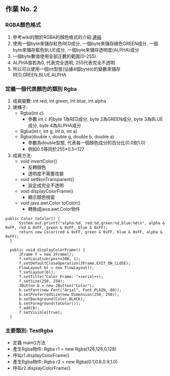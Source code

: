## 作業 No. 2

### RGBA顏色格式
1. 參考wiki的關於RGBA的顏色格式的介紹:[連結](https://zh.wikipedia.org/wiki/RGBA)
1. 使用一個byte來儲存紅色RED成分, 一個byte來儲存綠色GREEN成分,  一個byte來儲存藍色BLUE成分, 一個byte來儲存透明度(ALPHA)成分
1. 一個byte數值使用全部正數的範圍(0-255)
1. ALPHA值若為0, 代表完全透明, 255代表完全不透明
1. 所以可以使用一個int型態(佔據4個bytes)的變數來儲存RED,GREEN,BLUE,ALPHA

### 定義一個代表顏色的類別 Rgba
1. 成員變數: int red, int green, int blue, int alpha
1. 建構子: 
   - Rgba(int c) 
      - 參數 int c 的byte 1為RED成分, byte 2為GREEN成分, byte 3為BLUE成分, byte 4為ALPHA成分
   - Rgba(int r, int g, int b, int a)
   - Rgba(double r, double g, double b, double a) 
      - 參數為double型態, 代表每一個顏色成分的百分比(0.0到1.0)
      - 例如0.5等同於255*0.5=127
1. 成員方法:
   - void invertColor()
      - 反轉顏色
      - 透明度不需要改變
   - void setNonTransparent()
      - 設定成完全不透明
   - void displayColorFrame()
      - 顯示顏色視窗
   - void java.awt.Color toColor()
      - 轉換成java.awt.Color物件
  
  ```
  public Color toColor() {
		System.out.printf("alpha:%d, red:%d,green:%d,blue:%d\n", alpha & 0xFF, red & 0xFF, green & 0xFF, blue & 0xFF);
		return new Color(red & 0xFF, green & 0xFF, blue & 0xFF, alpha & 0xFF);
	}

	public void displayColorFrame() {
		JFrame f = new JFrame();
		f.setLocation(pos+=300, 1);
		f.setDefaultCloseOperation(JFrame.EXIT_ON_CLOSE);
		FlowLayout bl = new FlowLayout();
		f.setLayout(bl);
		f.setTitle("Color Frame: "+serial++);
		f.setSize(250, 250);
		JButton b = new JButton("Color");
		b.setFont(new Font("Arial", Font.PLAIN, 80));
		b.setPreferredSize(new Dimension(250, 250));
		b.setBackground(Color.BLACK);
		b.setForeground(toColor());
		f.add(b);
		f.setVisible(true);
	}
  ```
   
### 主要類別: TestRgba
   - 定義 main()方法
   - 產生Rgba物件: Rgba r1 = new Rgba(128,128,0,128)
   - 呼叫r1.displayColorFrame()
   - 產生Rgba物件: Rgba r2 = new Rgba(0.1,0.8,0.9,1.0)
   - 呼叫r2.displayColorFrame()
